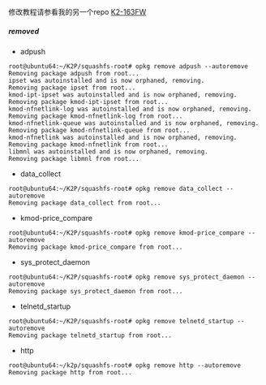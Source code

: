 修改教程请参看我的另一个repo
[K2-163FW](https://github.com/JimLee1996/K2-163FW)

##### removed

- adpush

```
root@ubuntu64:~/K2P/squashfs-root# opkg remove adpush --autoremove
Removing package adpush from root...
ipset was autoinstalled and is now orphaned, removing.
Removing package ipset from root...
kmod-ipt-ipset was autoinstalled and is now orphaned, removing.
Removing package kmod-ipt-ipset from root...
kmod-nfnetlink-log was autoinstalled and is now orphaned, removing.
Removing package kmod-nfnetlink-log from root...
kmod-nfnetlink-queue was autoinstalled and is now orphaned, removing.
Removing package kmod-nfnetlink-queue from root...
kmod-nfnetlink was autoinstalled and is now orphaned, removing.
Removing package kmod-nfnetlink from root...
libmnl was autoinstalled and is now orphaned, removing.
Removing package libmnl from root...
```



- data_collect

```
root@ubuntu64:~/K2P/squashfs-root# opkg remove data_collect --autoremove
Removing package data_collect from root...
```



- kmod-price_compare

```
root@ubuntu64:~/K2P/squashfs-root# opkg remove kmod-price_compare --autoremove
Removing package kmod-price_compare from root...
```



- sys_protect_daemon

```
root@ubuntu64:~/K2P/squashfs-root# opkg remove sys_protect_daemon --autoremove
Removing package sys_protect_daemon from root...
```



- telnetd_startup

```
root@ubuntu64:~/K2P/squashfs-root# opkg remove telnetd_startup --autoremove
Removing package telnetd_startup from root...
```


- http

```
root@ubuntu64:~/k2p/squashfs-root# opkg remove http --autoremove
Removing package http from root...
```
